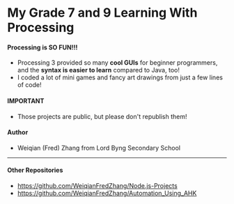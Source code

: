 # My Grade 7 and 9 Learning With Processing #

#### Processing is SO FUN!!!
- Processing 3 provided so many __cool GUIs__ for beginner programmers, and the __syntax is easier to learn__ compared to Java, too!
- I coded a lot of mini games and fancy art drawings from just a few lines of code!

#### IMPORTANT
- Those projects are public, but please don't republish them!

#### Author
- Weiqian (Fred) Zhang from Lord Byng Secondary School

---

#### Other Repositories
- https://github.com/WeiqianFredZhang/Node.js-Projects
- https://github.com/WeiqianFredZhang/Automation_Using_AHK
